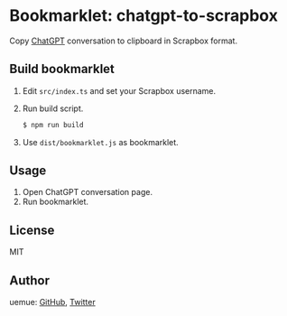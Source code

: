 # Bookmarklet: chatgpt-to-scrapbox

Copy [ChatGPT](https://chat.openai.com/) conversation to clipboard in Scrapbox format.

## Build bookmarklet

1. Edit `src/index.ts` and set your Scrapbox username.
2. Run build script.

   ```bash
   $ npm run build
   ```

3. Use `dist/bookmarklet.js` as bookmarklet.

## Usage

1. Open ChatGPT conversation page.
2. Run bookmarklet.

## License

MIT

## Author

uemue: [GitHub](https://github.com/uemue), [Twitter](https://twitter.com/uemue)
